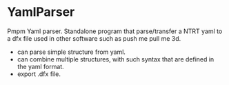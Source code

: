 # YamlParser
Pmpm Yaml parser.
Standalone program that parse/transfer a NTRT yaml to a dfx file used in other software such as push me pull me 3d.
- can parse simple structure from yaml.
- can combine multiple structures, with such syntax that are defined in the yaml format.
- export .dfx file.
